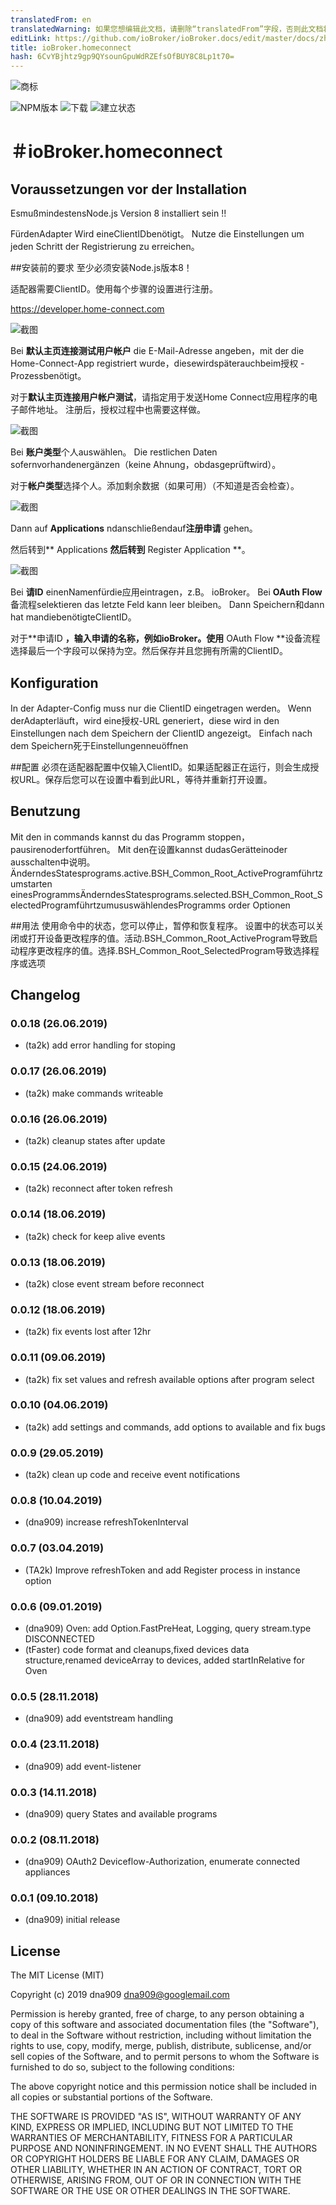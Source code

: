 ```yaml
---
translatedFrom: en
translatedWarning: 如果您想编辑此文档，请删除“translatedFrom”字段，否则此文档将再次自动翻译
editLink: https://github.com/ioBroker/ioBroker.docs/edit/master/docs/zh-cn/adapterref/iobroker.homeconnect/README.md
title: ioBroker.homeconnect
hash: 6CvYBjhtz9gp9QYsounGpuWdRZEfsOfBUY8C8Lp1t70=
---
```

![商标](../../../en/adapterref/iobroker.homeconnect/admin/homeconnect.png)

![NPM版本](http://img.shields.io/npm/v/iobroker.homeconnect.svg)
![下载](https://img.shields.io/npm/dm/iobroker.homeconnect.svg)
![建立状态](https://travis-ci.org/dna909/ioBroker.homeconnect.svg?branch=master)

＃ioBroker.homeconnect
=================

## Voraussetzungen vor der Installation
EsmußmindestensNode.js Version 8 installiert sein !!

FürdenAdapter Wird eineClientIDbenötigt。 Nutze die Einstellungen um jeden Schritt der Registrierung zu erreichen。

##安装前的要求
至少必须安装Node.js版本8！

适配器需要ClientID。使用每个步骤的设置进行注册。

https://developer.home-connect.com

![截图](../../../en/adapterref/iobroker.homeconnect/img/registrierung1.JPG)

Bei **默认主页连接测试用户帐户** die E-Mail-Adresse angeben，mit der die Home-Connect-App registriert wurde，diesewirdspäterauchbeim授权 - Prozessbenötigt。

对于**默认主页连接用户帐户测试**，请指定用于发送Home Connect应用程序的电子邮件地址。
注册后，授权过程中也需要这样做。

![截图](../../../en/adapterref/iobroker.homeconnect/img/registrierung2.JPG)

Bei **账户类型**个人auswählen。 Die restlichen Daten sofernvorhandenergänzen（keine Ahnung，obdasgeprüftwird）。

对于**帐户类型**选择个人。添加剩余数据（如果可用）（不知道是否会检查）。

![截图](../../../en/adapterref/iobroker.homeconnect/img/application1.JPG)

Dann auf **Applications** ndanschließendauf**注册申请** gehen。

然后转到** Applications **然后转到** Register Application **。

![截图](../../../en/adapterref/iobroker.homeconnect/img/application2.JPG)

Bei **请ID** einenNamenfürdie应用eintragen，z.B。 ioBroker。 Bei **OAuth Flow** 备流程selektieren das letzte Feld kann leer bleiben。 Dann Speichern和dann hat mandiebenötigteClientID。

对于**申请ID **，输入申请的名称，例如ioBroker。使用** OAuth Flow **设备流程选择最后一个字段可以保持为空。然后保存并且您拥有所需的ClientID。

## Konfiguration
In der Adapter-Config muss nur die ClientID eingetragen werden。 Wenn derAdapterläuft，wird eine授权-URL generiert，diese wird in den Einstellungen nach dem Speichern der ClientID angezeigt。 Einfach nach dem Speichern死于Einstellungenneuöffnen

##配置
必须在适配器配置中仅输入ClientID。如果适配器正在运行，则会生成授权URL。保存后您可以在设置中看到此URL，等待并重新打开设置。

## Benutzung
Mit den in commands kannst du das Programm stoppen，pausirenoderfortführen。
Mit den在设置kannst dudasGerätteinoder ausschalten中说明。
ÄnderndesStatesprograms.active.BSH_Common_Root_ActiveProgramführtzumstarten einesProgrammsÄnderndesStatesprograms.selected.BSH_Common_Root_SelectedProgramführtzumususwählendesProgramms order Optionen

##用法
使用命令中的状态，您可以停止，暂停和恢复程序。
设置中的状态可以关闭或打开设备更改程序的值。活动.BSH_Common_Root_ActiveProgram导致启动程序更改程序的值。选择.BSH_Common_Root_SelectedProgram导致选择程序或选项

## Changelog

### 0.0.18 (26.06.2019)

-   (ta2k) add error handling for stoping

### 0.0.17 (26.06.2019)

-   (ta2k) make commands writeable

### 0.0.16 (26.06.2019)

-   (ta2k) cleanup states after update

### 0.0.15 (24.06.2019)

-   (ta2k) reconnect after token refresh

### 0.0.14 (18.06.2019)

-   (ta2k) check for keep alive events

### 0.0.13 (18.06.2019)

-   (ta2k) close event stream before reconnect

### 0.0.12 (18.06.2019)

-   (ta2k) fix events lost after 12hr

### 0.0.11 (09.06.2019)

-   (ta2k) fix set values and refresh available options after program select

### 0.0.10 (04.06.2019)

-   (ta2k) add settings and commands, add options to available and fix bugs

### 0.0.9 (29.05.2019)

-   (ta2k) clean up code and receive event notifications

### 0.0.8 (10.04.2019)

-   (dna909) increase refreshTokenInterval

### 0.0.7 (03.04.2019)

-   (TA2k) Improve refreshToken and add Register process in instance option

### 0.0.6 (09.01.2019)

-   (dna909) Oven: add Option.FastPreHeat, Logging, query stream.type DISCONNECTED
-   (tFaster) code format and cleanups,fixed devices data structure,renamed deviceArray to devices,
    added startInRelative for Oven

### 0.0.5 (28.11.2018)

-   (dna909) add eventstream handling

### 0.0.4 (23.11.2018)

-   (dna909) add event-listener

### 0.0.3 (14.11.2018)

-   (dna909) query States and available programs

### 0.0.2 (08.11.2018)

-   (dna909) OAuth2 Deviceflow-Authorization, enumerate connected appliances

### 0.0.1 (09.10.2018)

-   (dna909) initial release

## License

The MIT License (MIT)

Copyright (c) 2019 dna909 <dna909@googlemail.com>

Permission is hereby granted, free of charge, to any person obtaining a copy
of this software and associated documentation files (the "Software"), to deal
in the Software without restriction, including without limitation the rights
to use, copy, modify, merge, publish, distribute, sublicense, and/or sell
copies of the Software, and to permit persons to whom the Software is
furnished to do so, subject to the following conditions:

The above copyright notice and this permission notice shall be included in
all copies or substantial portions of the Software.

THE SOFTWARE IS PROVIDED "AS IS", WITHOUT WARRANTY OF ANY KIND, EXPRESS OR
IMPLIED, INCLUDING BUT NOT LIMITED TO THE WARRANTIES OF MERCHANTABILITY,
FITNESS FOR A PARTICULAR PURPOSE AND NONINFRINGEMENT. IN NO EVENT SHALL THE
AUTHORS OR COPYRIGHT HOLDERS BE LIABLE FOR ANY CLAIM, DAMAGES OR OTHER
LIABILITY, WHETHER IN AN ACTION OF CONTRACT, TORT OR OTHERWISE, ARISING FROM,
OUT OF OR IN CONNECTION WITH THE SOFTWARE OR THE USE OR OTHER DEALINGS IN
THE SOFTWARE.